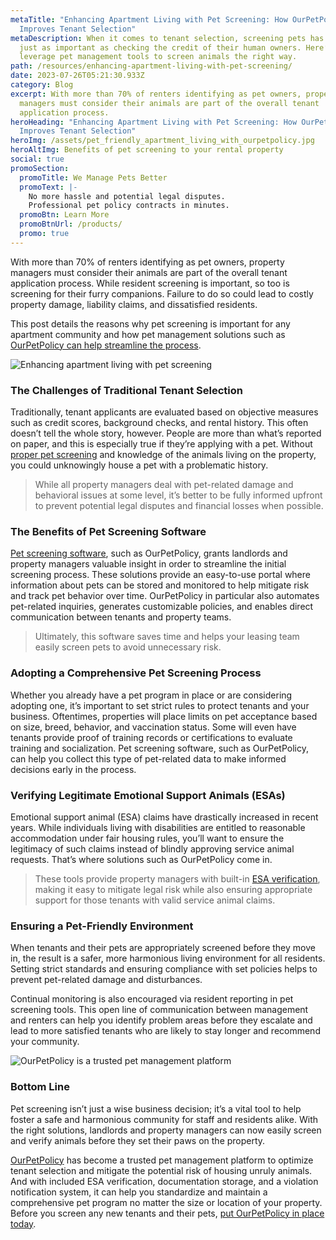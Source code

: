 ```yaml
---
metaTitle: "Enhancing Apartment Living with Pet Screening: How OurPetPolicy
  Improves Tenant Selection"
metaDescription: When it comes to tenant selection, screening pets has become
  just as important as checking the credit of their human owners. Here’s how to
  leverage pet management tools to screen animals the right way.
path: /resources/enhancing-apartment-living-with-pet-screening/
date: 2023-07-26T05:21:30.933Z
category: Blog
excerpt: With more than 70% of renters identifying as pet owners, property
  managers must consider their animals are part of the overall tenant
  application process.
heroHeading: "Enhancing Apartment Living with Pet Screening: How OurPetPolicy
  Improves Tenant Selection"
heroImg: /assets/pet_friendly_apartment_living_with_ourpetpolicy.jpg
heroAltImg: Benefits of pet screening to your rental property
social: true
promoSection:
  promoTitle: We Manage Pets Better
  promoText: |-
    No more hassle and potential legal disputes. 
    Professional pet policy contracts in minutes.
  promoBtn: Learn More
  promoBtnUrl: /products/
  promo: true
---
```

With more than 70% of renters identifying as pet owners, property managers must consider their animals are part of the overall tenant application process. While resident screening is important, so too is screening for their furry companions. Failure to do so could lead to costly property damage, liability claims, and dissatisfied residents.

This post details the reasons why pet screening is important for any apartment community and how pet management solutions such as [OurPetPolicy can help streamline the process](https://landlordtech.com/products).

![Enhancing apartment living with pet screening](/assets/pet_management_program_for_rental_apartment.png)

### The Challenges of Traditional Tenant Selection

Traditionally, tenant applicants are evaluated based on objective measures such as credit scores, background checks, and rental history. This often doesn’t tell the whole story, however. People are more than what’s reported on paper, and this is especially true if they’re applying with a pet. Without [proper pet screening](https://landlordtech.com/resources/best-practices-to-properly-screen-pets-for-apartments) and knowledge of the animals living on the property, you could unknowingly house a pet with a problematic history. 

> While all property managers deal with pet-related damage and behavioral issues at some level, it’s better to be fully informed upfront to prevent potential legal disputes and financial losses when possible.

### The Benefits of Pet Screening Software

[Pet screening software](https://landlordtech.com/resources/pet-management-software-benefits-and-roi), such as OurPetPolicy, grants landlords and property managers valuable insight in order to streamline the initial screening process. These solutions provide an easy-to-use portal where information about pets can be stored and monitored to help mitigate risk and track pet behavior over time. OurPetPolicy in particular also automates pet-related inquiries, generates customizable policies, and enables direct communication between tenants and property teams. 

> Ultimately, this software saves time and helps your leasing team easily screen pets to avoid unnecessary risk.

### Adopting a Comprehensive Pet Screening Process

Whether you already have a pet program in place or are considering adopting one, it’s important to set strict rules to protect tenants and your business. Oftentimes, properties will place limits on pet acceptance based on size, breed, behavior, and vaccination status. Some will even have tenants provide proof of training records or certifications to evaluate training and socialization. Pet screening software, such as OurPetPolicy, can help you collect this type of pet-related data to make informed decisions early in the process.

### Verifying Legitimate Emotional Support Animals (ESAs)

Emotional support animal (ESA) claims have drastically increased in recent years. While individuals living with disabilities are entitled to reasonable accommodation under fair housing rules, you’ll want to ensure the legitimacy of such claims instead of blindly approving service animal requests. That’s where solutions such as OurPetPolicy come in. 

> These tools provide property managers with built-in [ESA verification](https://landlordtech.com/resources/seven-ESA-loopholes-commonly-used-by-tenants-and-how-to-close-them), making it easy to mitigate legal risk while also ensuring appropriate support for those tenants with valid service animal claims.

### Ensuring a Pet-Friendly Environment

When tenants and their pets are appropriately screened before they move in, the result is a safer, more harmonious living environment for all residents. Setting strict standards and ensuring compliance with set policies helps to prevent pet-related damage and disturbances. 

Continual monitoring is also encouraged via resident reporting in pet screening tools. This open line of communication between management and renters can help you identify problem areas before they escalate and lead to more satisfied tenants who are likely to stay longer and recommend your community. 

![OurPetPolicy is a trusted pet management platform](/assets/pet_friendly_rental_property_with_ourpetpolicy.png)

### Bottom Line

Pet screening isn’t just a wise business decision; it’s a vital tool to help foster a safe and harmonious community for staff and residents alike. With the right solutions, landlords and property managers can now easily screen and verify animals before they set their paws on the property.

[OurPetPolicy](https://ourpetpolicy.com/) has become a trusted pet management platform to optimize tenant selection and mitigate the potential risk of housing unruly animals. And with included ESA verification, documentation storage, and a violation notification system, it can help you standardize and maintain a comprehensive pet program no matter the size or location of your property. 
Before you screen any new tenants and their pets, [put OurPetPolicy in place today](https://app.ourpetpolicy.com/sign-up).